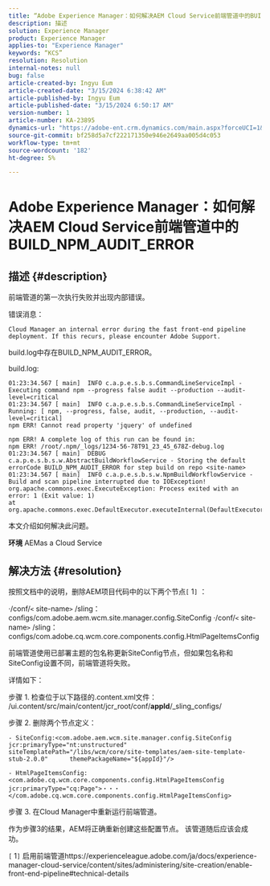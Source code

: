 ```yaml
---
title: “Adobe Experience Manager：如何解决AEM Cloud Service前端管道中的BUILD_NPM_AUDIT_ERROR”
description: 描述
solution: Experience Manager
product: Experience Manager
applies-to: "Experience Manager"
keywords: “KCS”
resolution: Resolution
internal-notes: null
bug: false
article-created-by: Ingyu Eum
article-created-date: "3/15/2024 6:38:42 AM"
article-published-by: Ingyu Eum
article-published-date: "3/15/2024 6:50:17 AM"
version-number: 1
article-number: KA-23895
dynamics-url: "https://adobe-ent.crm.dynamics.com/main.aspx?forceUCI=1&pagetype=entityrecord&etn=knowledgearticle&id=5bfb09a4-96e2-ee11-904c-6045bd045872"
source-git-commit: bf258d5a7cf222171350e946e2649aa005d4c053
workflow-type: tm+mt
source-wordcount: '182'
ht-degree: 5%

---
```


# Adobe Experience Manager：如何解决AEM Cloud Service前端管道中的BUILD_NPM_AUDIT_ERROR

## 描述 {#description}


前端管道的第一次执行失败并出现内部错误。

错误消息：


```
Cloud Manager an internal error during the fast front-end pipeline deployment. If this recurs, please encounter Adobe Support.
```


build.log中存在BUILD_NPM_AUDIT_ERROR。

build.log:


```
01:23:34.567 [ main]  INFO c.a.p.e.s.b.s.CommandLineServiceImpl - Executing command npm --progress false audit --production --audit-level=critical
01:23:34.567 [ main]  INFO c.a.p.e.s.b.s.CommandLineServiceImpl - Running: [ npm, --progress, false, audit, --production, --audit-level=critical] 
npm ERR! Cannot read property 'jquery' of undefined

npm ERR! A complete log of this run can be found in:
npm ERR! /root/.npm/_logs/1234-56-78T91_23_45_678Z-debug.log
01:23:34.567 [ main]  DEBUG c.a.p.e.s.b.s.w.AbstractBuildWorkflowService - Storing the default errorCode BUILD_NPM_AUDIT_ERROR for step build on repo <site-name>
01:23:34.567 [ main]  INFO c.a.p.e.s.b.s.w.NpmBuildWorkflowService - Build and scan pipeline interrupted due to IOException!
org.apache.commons.exec.ExecuteException: Process exited with an error: 1 (Exit value: 1)
at org.apache.commons.exec.DefaultExecutor.executeInternal(DefaultExecutor.java:404)
```


本文介绍如何解决此问题。

<b>环境</b>
AEMas a Cloud Service


## 解决方法 {#resolution}


按照文档中的说明，删除AEM项目代码中的以下两个节点`[` 1`]` ：

·/conf/`<` site-name`>` /sling：configs/com.adobe.aem.wcm.site.manager.config.SiteConfig ·/conf/`<` site-name`>` /sling：configs/com.adobe.cq.wcm.core.components.config.HtmlPageItemsConfig

前端管道使用已部署主题的包名称更新SiteConfig节点，但如果包名称和SiteConfig设置不同，前端管道将失败。

详情如下：

步骤 1. 检查位于以下路径的.content.xml文件： /ui.content/src/main/content/jcr_root/conf/__appId__/_sling_configs/

步骤 2. 删除两个节点定义：


```
- SiteConfig:<com.adobe.aem.wcm.site.manager.config.SiteConfig      jcr:primaryType="nt:unstructured"      siteTemplatePath="/libs/wcm/core/site-templates/aem-site-template-stub-2.0.0"      themePackageName="${appId}"/>
```



```
- HtmlPageItemsConfig:<com.adobe.cq.wcm.core.components.config.HtmlPageItemsConfig      jcr:primaryType="cq:Page">・・・</com.adobe.cq.wcm.core.components.config.HtmlPageItemsConfig>
```


步骤 3. 在Cloud Manager中重新运行前端管道。

作为步骤3的结果，AEM将正确重新创建这些配置节点。 该管道随后应该会成功。

`[` 1`]`  启用前端管道https://experienceleague.adobe.com/ja/docs/experience-manager-cloud-service/content/sites/administering/site-creation/enable-front-end-pipeline#technical-details
